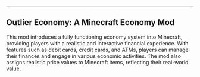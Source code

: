 ---------------------
Outlier Economy: A Minecraft Economy Mod
---------------------
This mod introduces a fully functioning economy system into Minecraft, providing players with a realistic and interactive financial experience. With features such as debit cards, credit cards, and ATMs, players can manage their finances and engage in various economic activities. The mod also assigns realistic price values to Minecraft items, reflecting their real-world value.

